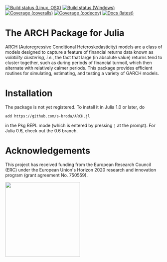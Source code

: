[![Build status (Linux, OSX)](https://travis-ci.org/s-broda/ARCH.jl.svg?branch=master)](https://travis-ci.org/s-broda/ARCH.jl) [![Build status (Windows)](https://ci.appveyor.com/api/projects/status/6b98se8nrsbl71nb/branch/master?svg=true)](https://ci.appveyor.com/project/s-broda/arch-jl/branch/master) [![Coverage (coveralls)](https://coveralls.io/repos/s-broda/ARCH.jl/badge.svg?branch=master&service=github)](https://coveralls.io/github/s-broda/ARCH.jl?branch=master) [![Coverage (codecov)](http://codecov.io/github/s-broda/ARCH.jl/coverage.svg?branch=master)](http://codecov.io/github/s-broda/ARCH.jl?branch=master) [![Docs (latest)](https://img.shields.io/badge/docs-dev-blue.svg)](https://s-broda.github.io/ARCH.jl/dev)

# The ARCH Package for Julia

ARCH (Autoregressive Conditional Heteroskedasticity) models are a class of models designed to capture a feature of financial returns data known as *volatility clustering*, *i.e.*, the fact that large (in absolute value) returns tend to cluster together, such as during periods of financial turmoil, which then alternate with relatively calmer periods. This package provides efficient routines for simulating, estimating, and testing a variety of GARCH models.

# Installation

The package is not yet registered. To install it in Julia 1.0 or later, do

```
add https://github.com/s-broda/ARCH.jl
```

in the Pkg REPL mode (which is entered by pressing `]` at the prompt).
For Julia 0.6, check out the 0.6 branch.

# Acknowledgements

This project has received funding from the European Research Council (ERC) under the European Union's Horizon 2020 research and innovation program (grant agreement No. 750559).

<img src="docs/src/assets/LOGO.jpg" width="240">
